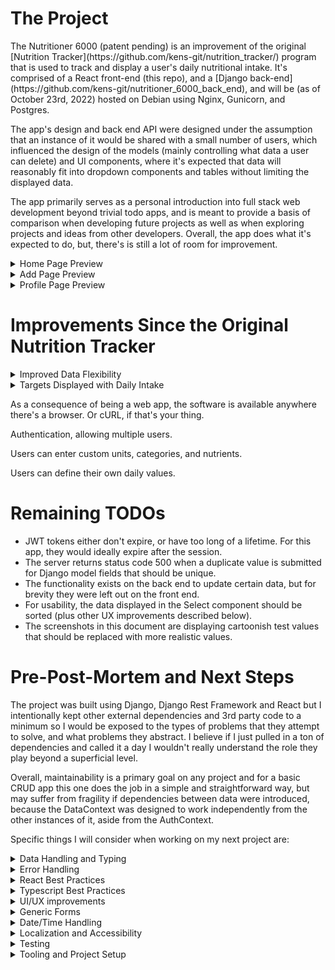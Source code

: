 <h1>The Project</h1>
<p>The Nutritioner 6000 (patent pending) is an improvement of the original [Nutrition Tracker](https://github.com/kens-git/nutrition_tracker/) program that is used to track and display a user's daily nutritional intake. It's comprised of a React front-end (this repo), and a [Django back-end](https://github.com/kens-git/nutritioner_6000_back_end), and will be (as of October 23rd, 2022) hosted on Debian using Nginx, Gunicorn, and Postgres.</p>
<p>The app's design and back end API were designed under the assumption that an instance of it would be shared with a small number of users, which influenced the design of the models (mainly controlling what data a user can delete) and UI components, where it's expected that data will reasonably fit into dropdown components and tables without limiting the displayed data.</p>
<p>The app primarily serves as a personal introduction into full stack web development beyond trivial todo apps, and is meant to provide a basis of comparison when developing future projects as well as when exploring projects and ideas from other developers. Overall, the app does what it's expected to do, but, there's is still a lot of room for improvement.</p>
<details>
  <summary>Home Page Preview</summary>
  <img src='previews/home.png' />
</details>
<details>
  <summary>Add Page Preview</summary>
  <img src='previews/add.png' />
</details>
<details>
  <summary>Profile Page Preview</summary>
  <img src='previews/profile.png' />
</details>
<h1>Improvements Since the Original Nutrition Tracker</h1>
<details>
  <summary>Improved Data Flexibility</summary>
  <p>There's 33 common macronutrient (e.g., fat, protein) and micronutrient (e.g., vitamin A, zinc) types, and the previous version had to refer to every one of these nutrients wherever nutrients were used, even if some of them weren't used.</p>
  <p>Another issue is that the database table had a fixed column for each nutrient, meaning that if a nutrient needed to be added the table would need to be modified.</p>
  <p>Lastly, if a nutrient was added the UI would need to be updated to add an input, table column, and other display components to properly support the new nutrient.</p>
  <p>Nutritioner 6000 handles these issues by treating a consumable as having a dynamic amount of nutrients in the database and in the UI, meaning users can enter custom nutrient types without requiring any modifications to the implementation. This also simplifies the implementation by allowing nutrients to be treated generically as a list.</p>
</details>
<details>
  <summary>Targets Displayed with Daily Intake</summary>
  <p>Instead of comparing targets to intakes ambiguously through a progress bar, the target nutrient values are displayed as a row in the intake table. Additionally, a color gradient is displayed in the 'totals' row to show at a glance how the daily intake for a nutrient compares to the target value.
</details>
<p>As a consequence of being a web app, the software is available anywhere there's a browser. Or cURL, if that's your thing.</p>
<p>Authentication, allowing multiple users.</p>
<p>Users can enter custom units, categories, and nutrients.</p>
<p>Users can define their own daily values.</p>
<h1>Remaining TODOs</h1>
<ul>
  <li>JWT tokens either don't expire, or have too long of a lifetime. For this app, they would ideally expire after the session.</li>
  <li>The server returns status code 500 when a duplicate value is submitted for Django model fields that should be unique.</li>
  <li>The functionality exists on the back end to update certain data, but for brevity they were left out on the front end.</li>
  <li>For usability, the data displayed in the Select component should be sorted (plus other UX improvements described below).</li>
  <li>The screenshots in this document are displaying cartoonish test values that should be replaced with more realistic values.</li>
</ul>

<h1>Pre-Post-Mortem and Next Steps</h1>
<p>The project was built using Django, Django Rest Framework and React but I intentionally kept other external dependencies and 3rd party code to a minimum so I would be exposed to the types of problems that they attempt to solve, and what problems they abstract. I believe if I just pulled in a ton of dependencies and called it a day I wouldn't really understand the role they play beyond a superficial level.</p>
<p>Overall, maintainability is a primary goal on any project and for a basic CRUD app this one does the job in a simple and straightforward way, but may suffer from fragility if dependencies between data were introduced, because the DataContext was designed to work independently from the other instances of it, aside from the AuthContext.</p>
<p>Specific things I will consider when working on my next project are:</p></li>
<details>
  <summary>Data Handling and Typing</summary>
  <p>The main thoughts I had when starting this project were that I wanted to centralize data handling between the application and server so that individual components wouldn't be dealing with requests, and I wanted to have components deal with specific types instead of passing JSON (or other untyped objects) around. React contexts, Typescript, and Axios make both ideas possible and overall I'm okay with how this turned out.</p>
  <p>Since there's no dependencies between the data when loading, having a context for each data type (e.g., Nutrient, Intake, etc.) worked to provide the typing I was after, and since each type represented a basic 'CRUD type' on the back end I was able to implement a higher-order function to create a Provider for each context in a generic way, which shortened the implementation.</p>
  <p>Some things I would consider when dealing with requests/responses in the future are:</p>
  <ul>
    <li>
      <h3>Handling potential race conditions.</h3>
      <p>A login is required to access the back end, and it's possible that the login hasn't completed before the requests for the data are sent. This would likely be a simple fix in this project, but it highlights the need in the future to consider dependencies in data and data loading.</p>
    </li>
    <li>
      <h3>Mutability of context data.</h3>
      <p>The DataContext data is accessible as an object property so anything using it can mutate the data. I attempted to implement DataContextData as a class but because data is used in an effect hook in DataContext, it needs to be exposed to trigger updates.</p>
    </li>
    <li>
      <h3>Syncing.</h3>
      <p>Shared data (e.g., consumables, units) is loaded when the user starts a session and the local cache doesn't sync with the database after that (in cases where a second user adds shared data). The expectation is that shared data will mostly be added at the beginning of the app's lifetime, and the small number of users mean inconsistencies caused by the cache being out of sync will keep issues to a minimum, if they're ever observed at all. Ultimately, this syncing issue won't cause app-breaking issues so for brevity it wasn't addressed.</p>
    </li>
  <ul>
</details>
<details>
  <summary>Error Handling</summary>
  <p>Error handling and formatting will need to be considered, especially in how to turn cryptic or generic error responses into something useful to the user.</p>
  <p>Since a failure in the app can be noticed by either a form error or a lack of updates in the UI, error messages weren't critical in the functioning of the app.</p>
</details>
<details>
  <summary>React Best Practices</summary>
  <p>Being from a desktop background I had to get used to React's way of handling data, state, and so on. I originally created some model classes for handling data and state but found it ran completely counter to how React was meant to work. On desktop I would define models and how they interact with each other completely independent of the view, so it was challenging to make the mental switch between defining models and React's unidirectional data flow that is intertwined with components. I'm sure there's a lot of improvements that could be made to the components in terms of separation of concerns, and how that would function in the context of React.</p>
  <p>Related to the last point, having a better grasp of React best practices and overall architecture should optimize the number of renders. Ideally, there's a specific cause-effect relationship between state updates and renders, where a single state update should only cause a single render in the affected components. There's a number of cases in the components where a state updates causes multiple re-renders of the same components.</p>
</details>
<details>
  <summary>Typescript Best Practices</summary>
  <p>Since I was learning Typescript as the project was developed, certain code styling was inconsistently applied: mostly related to where to apply line breaks, naming conventions (I switched from snake-case to camel-case over the course of the project), import order, and so on.</p>
  <p>The next project will need a defined coding style and linter applied from the beginning.</p>
</details>
<details>
  <summary>UI/UX improvements</summary>
  <p>The UI leaves a lot to be desired in terms of overall styling and is probably the weakest part of the app, so existing components and styles would improve the look greatly. I went with Tailwind CSS because its utility-first implementation allowed me to drop classes into components and have a relatively consistent style without writing custom CSS, which should be left to people with more courage than myself.</p>
  <p>The layout is functional on all platforms, but could benefit from a mobile design and more breakpoints.</p>
  <p>Theming support would be nice.</p>
  <p>On the UX side, some success messages when certain actions are completed would make the experience less ambiguous, and a filtered dropdown for selecting names, units, etc., would improve the usability.</p>
</details>
<details>
  <summary>Generic Forms</summary>
  <p>Most forms in the app follow a similar structure and could probably be constructed and handled based on a generic implementation.</p>
</details>
<details>
  <summary>Date/Time Handling</summary>
  <p>Date and time handling is mixed throughout the app with hardcoded formats. There should be a way to negotiate or retrieve the expected format from the server and apply a consistent format everywhere.</p>
</details>
<details>
  <summary>Localization and Accessibility</summary>
  <p>It's unlikely I would ever add localization to a project I personally use, but for completeness localization support should be added with a way to extract displayed strings from UIs and instead query the displayed strings in the appropriate locale as needed.</p>
  <p>Like localization, without a need for it I wouldn't put a huge focus on accessibility unless there was a need to. This hampered testing, however, because certain accessibility cues are expected to exist in order to retrieve elements from the test container in the React Testing Library. I could probably find a different testing library but in the future I would address accessibility from the start as it's a better practice, anyway.</p>
  <p>The create-react-app tool provides some form of default PWA support that I removed because I didn't need it for this project, but in general it would be nice to have.</p>
</details>
<details>
  <summary>Testing</summary>
  <p>Testing would need to be greatly expanded, and in this project there's not much - if anything - that wouldn't benefit from having tests so full test coverage would be ideal. As mentioned above the lack of accessibility made testing difficult and I was okay with manual testing for verification on a project I've done before, so tests were done mainly to gain some experience with them and to see some of the challenges specific to testing a web UI.</p>
  <p>I didn't use TDD when working on desktop apps because it was simpler to test classes and functions as a result of the simpler interfaces (in terms of controlling access) they present. It may be worth exploring TDD for components because simplicity of testing may influence a better component design.</p>
  <p>The few tests I did were basic unit tests to assert a component was displaying what was expected, but testing should be expanded to include other types of tests (e.g., integration), and at different levels of granularity.</p>
</details>
<details>
  <summary>Tooling and Project Setup</summary>
  <p>I overlooked just how beneficial a proper development setup would be. I had VS Code set up for developing and debugging Python and Django, and Typescript and React, but there was a number of times where I struggled to pinpoint where an issue occurred and what the state of the app was at a particular moment. I leaned on console logging a lot, but there must be much better tooling available to pinpoint and fix various issues. The only external tool I used aside from the browser was Postman, for testing how the API functioned and what formats it gave and expected.</p>
  <p>As mentioned above, the project would benefit from a standardized coding style and a linter.</p>
  <p>I was sometimes at a loss for where to put certain files, so standardizing the project directory structure would benefit maintenance.</p>
  <p>All work was done out of the main branch. This worked because the latest progress on the project represented the latest version, but in the future new features and bug fixes should be merged from separate branches.</p>
</details>

